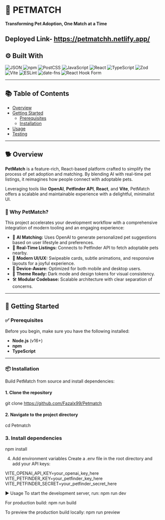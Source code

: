 # 🐾 PETMATCH  
**Transforming Pet Adoption, One Match at a Time**

Deployed Link-   https://petmatchh.netlify.app/
---

## ⚙️ Built With

![JSON](https://img.shields.io/badge/-JSON-informational?style=flat&logo=json)  ![npm](https://img.shields.io/badge/-npm-CB3837?style=flat&logo=npm)  ![PostCSS](https://img.shields.io/badge/-PostCSS-DD3A0A?style=flat&logo=postcss)  ![JavaScript](https://img.shields.io/badge/-JavaScript-F7DF1E?style=flat&logo=javascript&logoColor=black)  ![React](https://img.shields.io/badge/-React-61DAFB?style=flat&logo=react&logoColor=black)  ![TypeScript](https://img.shields.io/badge/-TypeScript-007ACC?style=flat&logo=typescript)  ![Zod](https://img.shields.io/badge/-Zod-3178C6?style=flat&logo=typescript)  ![Vite](https://img.shields.io/badge/-Vite-646CFF?style=flat&logo=vite&logoColor=white)  ![ESLint](https://img.shields.io/badge/-ESLint-4B32C3?style=flat&logo=eslint)  ![date-fns](https://img.shields.io/badge/-datefns-FF6B6B?style=flat)  ![React Hook Form](https://img.shields.io/badge/-React%20Hook%20Form-EC5990?style=flat)

---

## 📚 Table of Contents

- [Overview](#overview)  
- [Getting Started](#getting-started)  
  - [Prerequisites](#prerequisites)  
  - [Installation](#installation)  
- [Usage](#usage)  
- [Testing](#testing)

---

## 🐕 Overview

**PetMatch** is a feature-rich, React-based platform crafted to simplify the process of pet adoption and matching. By blending AI with real-time pet listings, it reimagines how people connect with adoptable pets.

Leveraging tools like **OpenAI**, **Petfinder API**, **React**, and **Vite**, PetMatch offers a scalable and maintainable experience with a delightful, minimalist UI.

### 🚀 Why PetMatch?

This project accelerates your development workflow with a comprehensive integration of modern tooling and an engaging experience:

- 🧠 **AI Matching:** Uses OpenAI to generate personalized pet suggestions based on user lifestyle and preferences.
- 🐾 **Real-Time Listings:** Connects to Petfinder API to fetch adoptable pets nearby.
- 🎨 **Modern UI/UX:** Swipeable cards, subtle animations, and responsive layouts for a joyful experience.
- 📱 **Device-Aware:** Optimized for both mobile and desktop users.
- 🌙 **Theme Ready:** Dark mode and design tokens for visual consistency.
- 🛠️ **Modular Codebase:** Scalable architecture with clear separation of concerns.

---

## 🏁 Getting Started

### ✅ Prerequisites

Before you begin, make sure you have the following installed:

- **Node.js** (v16+)
- **npm**
- **TypeScript**

---

### 📦 Installation

Build PetMatch from source and install dependencies:

#### 1. Clone the repository

git clone https://github.com/Fazalx99/Petmatch

#### 2. Navigate to the project directory

cd Petmatch
###  3. Install dependencies

npm install

4. Add environment variables
Create a .env file in the root directory and add your API keys:

VITE_OPENAI_API_KEY=your_openai_key_here
VITE_PETFINDER_KEY=your_petfinder_key_here
VITE_PETFINDER_SECRET=your_petfinder_secret_here


▶️ Usage
To start the development server, run:
npm run dev

For production build:
npm run build

To preview the production build locally:
npm run preview
